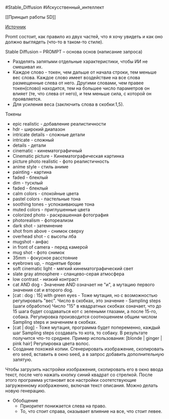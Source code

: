 #Stable_Diffusion #Искусственный_интеллект 

[[Принцып работы SD]]

[Источник](https://www.youtube.com/watch?v=jepK6ufemMw&list=PL05SB3rBbUsprkMgH3yDV12MuuIbO5KEq&index=3)

Promt состоит, как правило из двух частей, что я хочу увидеть и как оно должно выглядеть (что-то в таком-то стиле).

Stable Diffusion – PROMPT – основа основ (написание запроса)
- Разделять запятыми отдельные характеристики, чтобы ИИ не смешивал их.
- Каждое слово - токен, чем дальше от начала строки, тем меньше вес слова. Каждое слово имеет воздействие на все слова размещенные слева от него. Другими словами, чем правее токен(слово) находится, тем на большее число параметров он влияет (те, что слева от него), и тем меньше сила, с которой он проявляется.
- Для усиления веса (заключить слова в скобки:1,5).

Токены
- epic realistic - добавление реалистичности
- hdr - широкий диапазон
- intricate details - сложные детали
- intricate - сложный
- details - детали
- cinematic - кинематографичный
- Cinematic picture - Кинематографическая картинка
- picture photo realistic - фото реалистичность
- anime style - стиль аниме
- painting - картина
- faded - блеклый
- dim - тусклый
- faded - блеклый
- calm colors - спокойные цвета
- pastel colors - пастельные тона
- soothing tones - успокаивающие тона
- muted colors - приглушенные цвета
- colorized photo - раскрашенная фотография
- photorealism - фотореализм
- dark shot - затемнение
- shot from above - снимок сверху
- overhead shot - с высоты лба
- mugshot - анфас
- in front of camera - перед камерой
- mug shot - фото снимок
- 35mm - фокусное расстояние
- eyebrows up, - поднятые брови
- soft cinematic light - мягкий кинематографический свет
- slate gray atmosphere - сланцево-серая атмосфера
- low contrast - низкий контраст
- cat AND dog - Значение AND означает не "и", а мутацию первого значения cat и второго dog.
- [cat : dog : 15] with green eyes - Тоже мутация, но с возможностью регулировать "вес". Число в скобках, это значение - Sampling steps (шаги обработки) Число "15" в квадратных скобках означает, что до 15 шага будет создаваться кот с зелеными глазами, а после 15-го, собака. Регулировка производится соотношением общим числом Sampling steps и значением в скобках.
- [cat | dog] - Тоже мутация, программа будет попеременно, каждый шаг Sampling steps создавать то кота, то собаку. В результате получится что-то среднее. Пример использования: [blonde | ginger | pink hair] Регулировка цвета волос.
- Создание похожей копии. Сгенерировать изображение, скопировать его seed, вставить в окно seed, а в запрос добавить дополнительную запятую.


Чтобы загрузить настройки изображения, скопировать его в окно ввода текст, после чего нажать кнопку синий квадрат со стрелкой. После этого программа установит все настройки соотетствующие загруженному изображению, включая текст описания. Можно делать новую генерацию.



- Обобщение
	- Приоритет понижается слева на право.
	- То, что стоит справа, оказывает влияние на все, что стоит левее.


